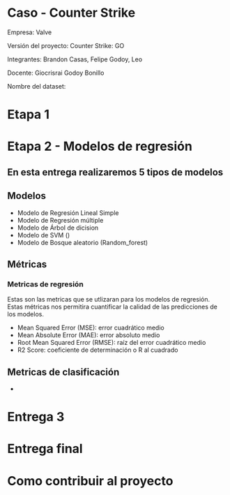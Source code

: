 # Caso - Counter Strike

Empresa: Valve

Versión del proyecto: Counter Strike: GO

Integrantes: Brandon Casas, Felipe Godoy, Leo

Docente: Giocrisrai Godoy Bonillo

Nombre del dataset: 

# Etapa 1 

### 

# Etapa 2 - Modelos de regresión 

En esta entrega realizaremos 5 tipos de modelos
- 

## Modelos 

- Modelo de Regresión Lineal Simple
- Modelo de Regresión múltiple
- Modelo de Árbol de dicision
- Modelo de SVM ()
- Modelo de Bosque aleatorio (Random_forest)

## Métricas 

### Metricas de regresión

Estas son las metricas que se utlizaran para los modelos de regresión. Estas métricas nos permitira cuantificar la calidad de las predicciones de los modelos.

- Mean Squared Error (MSE): error cuadrático medio 
- Mean Absolute Error (MAE): error absoluto medio 
- Root Mean Squared Error (RMSE): raíz del error cuadrático medio
- R2 Score: coeficiente de determinación o R al cuadrado

## Metricas de clasificación

- 


# Entrega 3 

# Entrega final



# Como contribuir al proyecto
